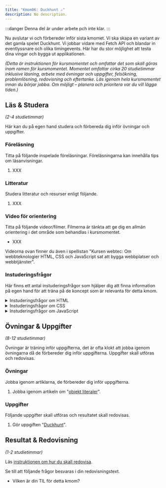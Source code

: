 ```yaml
---
title: "Kmom06: Duckhunt ⚠️" 
description: No description.
---
```


:::danger
Denna del är under arbete pch inte klar.
:::

Nu avslutar vi och förbereder inför sista kmomet. Vi ska skapa en variant av det gamla spelet Duckhunt. Vi jobbar vidare med Fetch API och blandar in eventlyssnare och olika timingevents. Här har du stor möjlighet att testa dina vingar och bygga ut applikationen.

_(Detta är instruktionen för kursmomentet och omfattar det som skall göras inom ramen för kursmomentet. Momentet omfattar cirka 20 studietimmar inklusive läsning, arbete med övningar och uppgifter, felsökning, problemlösning, redovisning och eftertanke. Läs igenom hela kursmomentet innan du börjar jobba. Om möjligt – planera och prioritera var du vill lägga tiden.)_



## Läs & Studera

_(2-4 studietimmar)_

Här kan du på egen hand studera och förbereda dig inför övningar och uppgifter.




### Föreläsning

Titta på följande inspelade föreläsningar. Föreläsningarna kan innehålla tips om läsanvisningar.

1. XXX



### Litteratur

Studera litteratur och resurser enligt följande.

1. XXX



### Video för orientering

Titta på följande videor/filmer. Filmerna är tänkta att ge dig en allmän orientering i det område som behandlas i kursmomentet.

* XXX

Videorna ovan finner du även i spellistan "Kursen webtec: Om webbteknologier HTML, CSS och JavaScript sat att bygga webbplatser och webbtjänster".



### Instuderingsfrågor

Här finns ett antal instuderingsfrågor som hjälper dig att finna information på egen hand för att träna på de koncept som är relevanta för detta kmom.

<details>
<summary>Instuderingsfrågor om HTML</summary>

1. Vad står HTML för?

</details>

<details>
<summary>Instuderingsfrågor om CSS</summary>

1. Vad står CSS för?

</details>

<details>
<summary>Instuderingsfrågor om JavaScript</summary>

1. Ge en kort historik över programmeringsspråket JavaScript.

</details>



## Övningar & Uppgifter

_(8-12 studietimmar)_

Övningar är träning inför uppgifterna, det är ofta klokt att jobba igenom övningarna då de förbereder dig inför uppgifterna. Uppgifter skall utföras och redovisas.



### Övningar

Jobba igenom artiklarna, de förbereder dig inför uppgifterna.

1. Jobba igenom artikeln om "[objekt literaler](./laromaterial/ovning/kmom06/objectliteral/)".

<!-- 1. (läromaterial för att komma igång inför lab 6 i js) -->



### Uppgifter

Följande uppgifter skall utföras och resultatet skall redovisas.

<!-- 1. Utför laborationen "Lab 6: XXX". -->

1. Gör uppgiften "[Duckhunt](./laromaterial/uppgift/kmom06-duckhunt)".



## Resultat & Redovisning

_(1-2 studietimmar)_

Läs [instruktionen om hur du skall redovisa]().

Se till att följande frågor besvaras i din redovisningstext.

* Vilken är din TIL för detta kmom?

